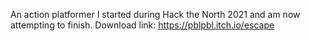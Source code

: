 An action platformer I started during Hack the North 2021 and am now attempting to finish.
Download link: https://pblpbl.itch.io/escape